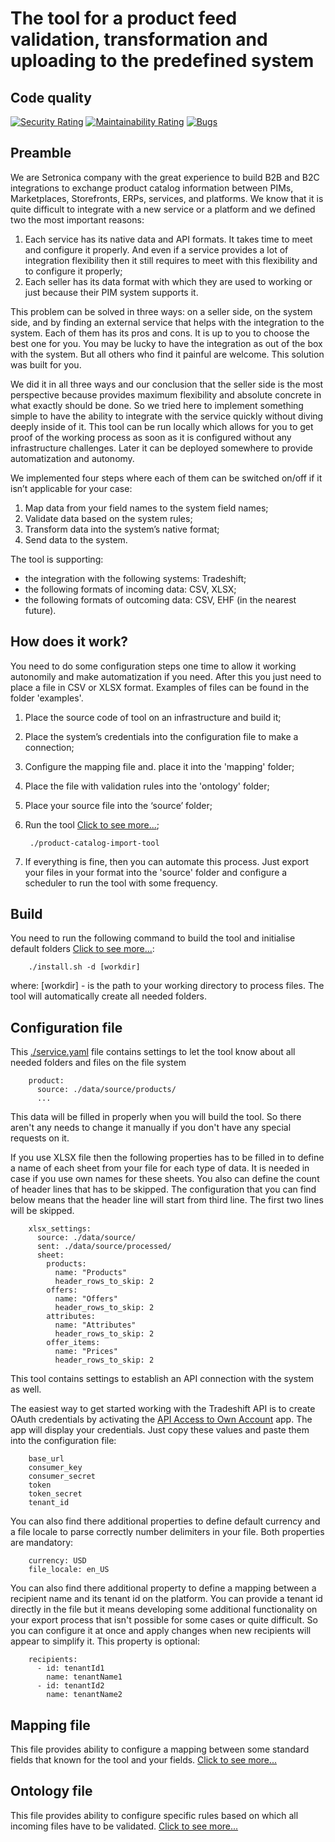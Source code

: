 # The tool for a product feed validation, transformation and uploading to the predefined system

## Code quality

[![Security Rating](https://sonarcloud.io/api/project_badges/measure?project=setronica-dev_product-catalog-import-tool&metric=security_rating)](https://sonarcloud.io/dashboard?id=setronica-dev_product-catalog-import-tool)
[![Maintainability Rating](https://sonarcloud.io/api/project_badges/measure?project=setronica-dev_product-catalog-import-tool&metric=sqale_rating)](https://sonarcloud.io/dashboard?id=setronica-dev_product-catalog-import-tool)
[![Bugs](https://sonarcloud.io/api/project_badges/measure?project=setronica-dev_product-catalog-import-tool&metric=bugs)](https://sonarcloud.io/dashboard?id=setronica-dev_product-catalog-import-tool)

## Preamble

We are Setronica company with the great experience to build B2B and B2C integrations to exchange product catalog information between PIMs, Marketplaces, Storefronts, ERPs, services, and platforms. We know that it is quite difficult to integrate with a new service or a platform and we defined two the most important reasons:

1. Each service has its native data and API formats. It takes time to meet and configure it properly. And even if a service provides a lot of integration flexibility then it still requires to meet with this flexibility and to configure it properly;
2. Each seller has its data format with which they are used to working or just because their PIM system supports it.

This problem can be solved in three ways: on a seller side, on the system side, and by finding an external service that helps with the integration to the system. Each of them has its pros and cons. It is up to you to choose the best one for you. You may be lucky to have the integration as out of the box with the system. But all others who find it painful are welcome. This solution was built for you.

We did it in all three ways and our conclusion that the seller side is the most perspective because provides maximum flexibility and absolute concrete in what exactly should be done.
So we tried here to implement something simple to have the ability to integrate with the service quickly without diving deeply inside of it. This tool can be run locally which allows for you to get proof of the working process as soon as it is configured without any infrastructure challenges. Later it can be deployed somewhere to provide automatization and autonomy.

We implemented four steps where each of them can be switched on/off if it isn’t applicable for your case:

1. Map data from your field names to the system field names;
2. Validate data based on the system rules;
3. Transform data into the system’s native format;
4. Send data to the system.

The tool is supporting:

* the integration with the following systems: Tradeshift;
* the following formats of incoming data: CSV, XLSX;
* the following formats of outcoming data: CSV, EHF (in the nearest future).

## How does it work?

You need to do some configuration steps one time to allow it working autonomily and make automatization if you need.
After this you just need to place a file in CSV or XLSX format. Examples of files can be found in the folder 'examples'.

1. Place the source code of tool on an infrastructure and build it;
2. Place the system’s credentials into the configuration file to make a connection;
3. Configure the mapping file and. place it into the 'mapping' folder;
4. Place the file with validation rules into the 'ontology' folder;
5. Place your source file into the ‘source’ folder;
6. Run the tool [Click to see more...](./USAGE.md);

        ./product-catalog-import-tool

7. If everything is fine, then you can automate this process. Just export your files in your format into the 'source' folder and configure a scheduler to run the tool with some frequency.

## Build

You need to run the following command to build the tool and initialise default folders [Click to see more...](./INSTALL.md):

        ./install.sh -d [workdir]

where:
    [workdir] - is the path to your working directory to process files. The tool will automatically create all needed folders.

## Configuration file

This [./service.yaml](service.yaml)  file contains settings to let the tool know about all needed folders and files on the file system

        product:
          source: ./data/source/products/
          ...

This data will be filled in properly when you will build the tool. So there aren't any needs to change it manually if you don't have any special requests on it.

If you use XLSX file then the following properties has to be filled in to define a name of each sheet from your file for each type of data. It is needed in case if you use own names for these sheets. You also can define the count of header lines that has to be skipped. The configuration that you can find below means that the header line will start from third line. The first two lines will be skipped.

        xlsx_settings:
          source: ./data/source/
          sent: ./data/source/processed/
          sheet:
            products:
              name: "Products"
              header_rows_to_skip: 2
            offers:
              name: "Offers"
              header_rows_to_skip: 2
            attributes:
              name: "Attributes"
              header_rows_to_skip: 2
            offer_items:
              name: "Prices"
              header_rows_to_skip: 2


This tool contains settings to establish an API connection with the system as well.

The easiest way to get started working with the Tradeshift API is to create OAuth credentials by activating the [API Access to Own Account]( https://sandbox.tradeshift.com/#/apps/Tradeshift.AppStore/apps/Tradeshift.APIAccessToOwnAccount) app.
The app will display your credentials. Just copy these values and paste them into the configuration file:

        base_url
        consumer_key
        consumer_secret
        token
        token_secret
        tenant_id

You can also find there additional properties to define default currency and a file locale to parse correctly number delimiters in your file. Both properties are mandatory:

        currency: USD
        file_locale: en_US
    
You can also find there additional property to define a mapping between a recipient name and its tenant id on the platform. You can provide a tenant id directly in the file but it means developing some additional functionality on your export process that isn't possible for some cases or quite difficult. So you can configure it at once and apply changes when new recipients will appear to simplify it. This property is optional:

        recipients:
          - id: tenantId1
            name: tenantName1
          - id: tenantId2
            name: tenantName2

## Mapping file

This file provides ability to configure a mapping between some standard fields that known for the tool and your fields.
[Click to see more...](./MAPPING.md)

## Ontology file

This file provides ability to configure specific rules based on which all incoming files have to be validated.
[Click to see more...](./ONTOLOGY.md)
